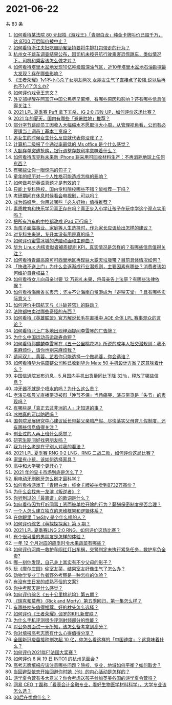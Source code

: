 # 2021-06-22

共 83 条

<!-- BEGIN -->
<!-- 最后更新时间 Tue Jun 22 2021 10:23:14 GMT+0800 (China Standard Time) -->

1. [如何看待某法院 80 元起拍《游戏王》「青眼白龙」纯金卡牌叫价已超千万，达 8700
   万后叫价被中止？](https://www.zhihu.com/question/466353604)
2. [如何看待浙江夫妇吃自助餐坚持要将牛排打包带走的行为？](https://www.zhihu.com/question/465511011)
3. [杭州女子跳车调查结果公布，因司机未按导航行驶乘客恐慌跳车，类似情况下，司机和乘客该怎么做才对？](https://www.zhihu.com/question/466324039)
4. [如何看待塔里木盆地发现10亿吨级超深油气区，近10年塔里木盆地石油勘探最大发现？存在哪些影响？](https://www.zhihu.com/question/465756160)
5. [《王者荣耀》1v1不小心杀了女朋友两次,女朋友生气了直接点了投降,说以后再也不1v1了怎么办?](https://www.zhihu.com/question/465443786)
6. [如何评价戏骨王志文？](https://www.zhihu.com/question/356773728)
7. [外交部提醒在阿富汗中国公民尽早离境，有哪些原因和影响？还有哪些信息值得关注？](https://www.zhihu.com/question/466217700)
8. [2021 LPL 夏季赛 Puff 拿下五杀，iG 2:0 击败
   UP，如何评价这场比赛？](https://www.zhihu.com/question/466382286)
9. [2021 年的夏天，国内有哪些「避暑胜地」推荐？](https://www.zhihu.com/question/466280846)
10. [部分字节跳动员工因收入大幅缩水不愿取消大小周，从管理视角看，公司有必要适当上调员工基本工资吗？](https://www.zhihu.com/question/465515777)
11. [追女生的时候女生什么反应就代表你没戏了？](https://www.zhihu.com/question/437267039)
12. [计算机二级报了个通过率最低的 Ms office 是个什么感觉？](https://www.zhihu.com/question/306891507)
13. [大额存单突遭抢购，银行调整存款利率意味着什么？](https://www.zhihu.com/question/465944211)
14. [如何看待库克称未来新 iPhone
    将采用可回收材料生产：不再消耗地球上任何东西？](https://www.zhihu.com/question/466278095)
15. [有哪些让你一眼惊鸿的句子？](https://www.zhihu.com/question/368735179)
16. [童年的经历对一个人性格可能造成怎样的影响？](https://www.zhihu.com/question/302078819)
17. [如何做考研英语真题才是有效的？](https://www.zhihu.com/question/461897795)
18. [只能上专科院校，国内专科院校哪些不错？能推荐一下吗？](https://www.zhihu.com/question/402485923)
19. [考研期间在休息时候看会电视剧，可以吗？](https://www.zhihu.com/question/413853398)
20. [成为妈妈后，你用过哪些「必入好物」值得推荐？](https://www.zhihu.com/question/458688309)
21. [素质教育和快乐学习真正存在吗？真正步入小学让孩子在玩中学这个观点实用吗？](https://www.zhihu.com/question/462281998)
22. [把所有汽车的中控都改成 iPad 可行吗？](https://www.zhihu.com/question/26640735)
23. [当孩子面临事业、家庭等人生选择时，作为家长应该给出怎样的建议？](https://www.zhihu.com/question/458664136)
24. [对专科生来说，专升本没有用是真的吗？](https://www.zhihu.com/question/456766596)
25. [如何评价蜜雪冰城的洗脑动画和主题曲？](https://www.zhihu.com/question/466309186)
26. [华为 Linux 内核贡献者被质疑刷
    KPI，真实情况是怎样的？有哪些信息值得关注？](https://www.zhihu.com/question/466111598)
27. [如何看待青藏高原可可西里地区再现巨大露天垃圾带？目前具体情况如何？](https://www.zhihu.com/question/466184215)
28. [「快递不送上门」为什么会逐渐成行业潜规则，主要因素有哪些？消费者该如何维护自身权益？](https://www.zhihu.com/question/466340505)
29. [如何看待女儿向母亲讨要 12
    万彩礼未果，将母亲告上法庭？有哪些法律依据？](https://www.zhihu.com/question/466079009)
30. [如何看待海南省长表示：坚决不让海南自贸港成为「避税天堂」？具有哪些实际意义？](https://www.zhihu.com/question/466284419)
31. [如何评价中国航天与《斗破苍穹》的联动？](https://www.zhihu.com/question/465538922)
32. [法院都拍卖过哪些奇怪的东西？](https://www.zhihu.com/question/299977989)
33. [如何看待《英雄联盟》官方解说长毛在直播中 AOE 全体 LPL
    赛事观众的言论？](https://www.zhihu.com/question/466051512)
34. [如何看待北上广多地出现梓涵提问李雪琴的广告牌？](https://www.zhihu.com/question/465101848)
35. [为什么中国运动员运动寿命短？](https://www.zhihu.com/question/50191573)
36. [如何看待郭麒麟李雪琴在《五十公里桃花坞》所说的成年人社交潜规则：我不来麻烦你，请你也别来麻烦我？](https://www.zhihu.com/question/466111211)
37. [请问双儿、黄蓉、芷若你只能选择一个做老婆，你会选谁？](https://www.zhihu.com/question/466002351)
38. [如何看待华为供应链公司称已收到华为 Mate 50
    手机设计方案？这意味着什么？](https://www.zhihu.com/question/466148710)
39. [中国信通院发布消息，5 月国内手机出货量同比下降
    32％，释放了哪些信息？](https://www.zhihu.com/question/465502394)
40. [冲牙器不就是个喷水的吗？为什么这么贵？](https://www.zhihu.com/question/385465810)
41. [老演员张晨光直播带货被怼「晚节不保」当场痛哭，演员带货是「失节」的表现吗？](https://www.zhihu.com/question/465949886)
42. [有哪些是「真正去过非洲的人」才知道的事？](https://www.zhihu.com/question/463859117)
43. [冰袖真的可以防晒吗？](https://www.zhihu.com/question/324378524)
44. [国务院发展研究中心建议延长带薪父亲陪产假、尽快落实父母育儿假制度，还有哪些信息值得关注？](https://www.zhihu.com/question/466283998)
45. [创业过的人再上班什么感觉？](https://www.zhihu.com/question/458719620)
46. [研究生期间好找男朋友吗？](https://www.zhihu.com/question/393637489)
47. [我为什么老是在乎别人对我的看法？](https://www.zhihu.com/question/451987588)
48. [2021 LPL 夏季赛 RNG 0:2 LNG，RNG
    二战二败，如何评价这局比赛？](https://www.zhihu.com/question/466171736)
49. [家里有小孩，该如何选择家具？](https://www.zhihu.com/question/287257063)
50. [高中和大学哪个更开心？](https://www.zhihu.com/question/461808556)
51. [2021 年的显卡市场到底是怎么了？](https://www.zhihu.com/question/465783055)
52. [用电动牙刷刷牙怎么刷才最科学？](https://www.zhihu.com/question/27826179)
53. [如何看待游戏王「青眼白龙」纯金卡牌被拍卖到8732万高价？](https://www.zhihu.com/question/466359089)
54. [为什么会找朱一龙演《叛逆者》？](https://www.zhihu.com/question/388758918)
55. [你听到过的「最离谱」的歌词是什么？](https://www.zhihu.com/question/465501629)
56. [如何看待因为打听同事工资而被单位开除的行为？薪酬保密制度是否合理？](https://www.zhihu.com/question/466073910)
57. [一个人怎么建立独立的思维框架和逻辑体系？](https://www.zhihu.com/question/442047678)
58. [在你眼里 TheShy 是个什么样的人？](https://www.zhihu.com/question/455091405)
59. [如何评价综艺《萌探探探案》第 5 期？](https://www.zhihu.com/question/465842205)
60. [2021 LPL 夏季赛LNG 2:0
    RNG，如何评价这场比赛？](https://www.zhihu.com/question/466163543)
61. [有个很可爱的男朋友是怎样的体验？](https://www.zhihu.com/question/27765219)
62. [一年 12 个月对应的应季时令水果蔬菜有哪些？](https://www.zhihu.com/question/21026884)
63. [如何评价河南一救护车闯红灯出车祸，交警判定未执行紧急任务，救护车负全责?](https://www.zhihu.com/question/465874196)
64. [哪一刻你发现，自己身上其实有不少父母的影子？](https://www.zhihu.com/question/465552513)
65. [玩《摩尔庄园》偷室友菜，结果室友好像生气了怎么办？](https://www.zhihu.com/question/463770388)
66. [动物学专业工作者野外考察是一种怎样的体验？](https://www.zhihu.com/question/52589324)
67. [有没有生日发的成熟不俗的文案?](https://www.zhihu.com/question/413422913)
68. [你中考那天是什么感觉？](https://www.zhihu.com/question/387881309)
69. [如何评价综艺《五十公里桃花坞》第五期？](https://www.zhihu.com/question/465948121)
70. [《瑞克和莫蒂》（Rick and
    Morty）第五季回归，第一集怎么样？](https://www.zhihu.com/question/466279343)
71. [有哪些枕头值得推荐，好的枕头怎么选择？](https://www.zhihu.com/question/27206297)
72. [如何评价《王者荣耀》伽罗的KPL新皮肤？](https://www.zhihu.com/question/464788987)
73. [为什么手机评测很少评测射频部分的性能？](https://www.zhihu.com/question/465837362)
74. [对公务员面试一无所知，该怎么备考拿到高分？](https://www.zhihu.com/question/366961967)
75. [你对填报高考志愿有什么心得值得分享？](https://www.zhihu.com/question/19651181)
76. [全国新冠疫苗接种剂次超 10
    亿，你怎么看这样的「中国速度」？这意味着什么？](https://www.zhihu.com/question/466136436)
77. [如何评价2021年F1法国大奖赛？](https://www.zhihu.com/question/463458935)
78. [如何评价 6 月 19 日 INTO1 的杭州见面会？](https://www.zhihu.com/question/466005917)
79. [高考志愿填报应该注意哪些问题？院校，专业，地域如何平衡？如何取舍？](https://www.zhihu.com/question/462670569)
80. [当回避型依恋开始回避你时她（他）的内心活动是怎样的？](https://www.zhihu.com/question/337217828)
81. [游学夏令营有多大意义？你会考虑送孩子参加英美各国的游学夏令营吗？](https://www.zhihu.com/question/462876869)
82. [网易 CEO
    丁磊称「看衰会计金融专业，看好生物医学材料科学」，大学专业该怎么选？](https://www.zhihu.com/question/466254911)
83. [00后在忧虑什么？](https://www.zhihu.com/question/393450972)

<!-- END -->
